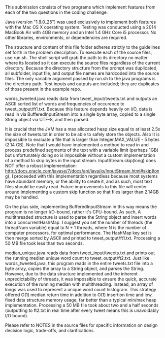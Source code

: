 This submission consists of two programs which implement features from each of the two questions in the coding challenge.

Java (version "1.8.0_25") was used exclusively to implement both features with the Mac OS X operating system. Testing was conducted using a 2014 MacBook Air with 4GB memory and an Intel 1.4 GHz Core i5 processor. No other libraries, environments, or dependencies are required. 

The structure and content of this file folder adheres strictly to the guidelines set forth in the problem description. To execute each of the source files, use run.sh. The shell script will grab the path to its directory no matter where its located so it can execute the source files regardless of the current directory. Because the directory structure from the prompt was duplicated, all subfolder, input file, and output file names are hardcoded into the source files. The only variable argument passed by run.sh to the java programs is the directory path. Test inputs and outputs are included; they are duplicates of those present in the example repo.

words_tweeted.java reads data from tweet_input/tweets.txt and outputs an ASCII sorted list of words and frequencies of occurence to tweet_output/ft1.txt. Because this feature depends heavily on I/O, data is read in via BufferedInputStream into a single byte array, copied to a single String object via UTF-8, and then parsed. 

It is crucial that the JVM has a max allocated heap size equal to at least 2.5x the size of tweets.txt in order to be able to safely store the objects. Also It is impossible to evaluate a file that is larger than Integer.MAX_VALUE - 5 bytes (2.14 GB). Note that I would have implemented a method to read in and process predefined segments of the text with a variable limit (perhaps 1GB) but unfortunately doing so is impossible without a custom implementation of a method to skip bytes in the input stream. InputStream.skip(long) does NOT offer a robust implementation: <http://docs.oracle.com/javase/7/docs/api/java/io/InputStream.html#skip(long)>. I proceeded with this implementation regardless because most systems have abundant memory, or the ability to create it, and as such, most text files should be easily read. Future improvements to this file will center around implementing a custom skip function so that files larger than 2.14GB may be handled.

On the plus side, implementing BufferedInputStream in this way means the program is no longer I/O-bound, rather it's CPU-bound. As such, A multithreaded structure is used to parse the String object and insert words into a concurrentHashMap. I suggest you set the number of threads (the threadNum variable) equal to N + 1 threads, where N is the number of computer processors, for optimal performance. The HashMap key set is then merge sorted by ASCII and printed to tweet_output/ft1.txt. Processing a 50 MB file took less than two seconds.

median_unique.java reads data from tweet_input/tweets.txt and prints out the running median unique word count to tweet_output/ft2.txt. Just like words_tweeted.java, this program reads in the entire tweets.txt file into a byte array, copies the array to a String object, and parses the String. However, due to the data structure implemented and the inherent unpredictability of threads, it was impossible to ensure the quick, accurate execution of the running median with multithreading. Instead, an array of longs was used to represent a unique word count histogram. This strategy offered O(1) median return time in addition to O(1) insertion time and low, fixed data structure memory usage, far better than a typical min/max heap implementation. Processing a 50 MB file took about two and a half seconds (outputting to ft2.txt in real time after every tweet means this is unavoidably I/O bound).

Please refer to NOTES in the source files for specific information on design decision logic, trade-offs, and clarifications.
